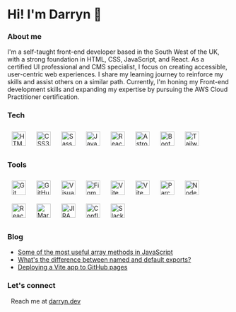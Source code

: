 # Hi! I'm Darryn 👋

### About me

I'm a self-taught front-end developer based in the South West of the UK, with a strong foundation in HTML, CSS, JavaScript, and React. As a certified UI professional and CMS specialist, I focus on creating accessible, user-centric web experiences. I share my learning journey to reinforce my skills and assist others on a similar path. Currently, I'm honing my Front-end development skills and expanding my expertise by pursuing the AWS Cloud Practitioner certification.


### Tech
<div align="left">
<img style="margin: 10px; height: 32px;" src="https://img.shields.io/badge/-HTML5-0d1117?logo=html5&logoColor=white&style=flat-square" alt="HTML5" height="30" />
<img style="margin: 10px; height: 32px;" src="https://img.shields.io/badge/-CSS3-0d1117?logo=css&logoColor=white&style=flat-square" alt="CSS3" height="30" />
<img style="margin: 10px; height: 32px;" src="https://img.shields.io/badge/-Sass-0d1117?logo=sass&logoColor=white&style=flat-square" alt="Sass" height="30" />
<img style="margin: 10px; height: 32px;" src="https://img.shields.io/badge/-JavaScript-0d1117?logo=javascript&logoColor=white&style=flat-square" alt="JavaScript" height="30" />
<img style="margin: 10px; height: 32px;" src="https://img.shields.io/badge/-React-0d1117?logo=react&logoColor=white&style=flat-square" alt="React" height="30" />
<img style="margin: 10px; height: 32px;" src="https://img.shields.io/badge/-Astro-0d1117?logo=astro&logoColor=white&style=flat-square" alt="Astro" height="30" />
<img style="margin: 10px; height: 32px;" src="https://img.shields.io/badge/-Bootstrap-0d1117?logo=bootstrap&logoColor=white&style=flat-square" alt="Bootstrap" height="30" />
<img style="margin: 10px; height: 32px;" src="https://img.shields.io/badge/-Tailwind%20CSS-0d1117?logo=tailwindcss&logoColor=white&style=flat-square" alt="Tailwind CSS" height="30" />
</div>

### Tools

<div align="left">
<img style="margin: 10px; height: 32px;" src="https://img.shields.io/badge/-Git-0d1117?logo=git&logoColor=white&style=flat-square" alt="Git" height="30" />
<img style="margin: 10px; height: 32px;" src="https://img.shields.io/badge/-GitHub-0d1117?logo=github&logoColor=white&style=flat-square" alt="GitHub" height="30" />
<img style="margin: 10px; height: 32px;" src="https://img.shields.io/badge/-VS%20Code-0d1117?logo=visualstudiocode&logoColor=white&style=flat-square" alt="Visual Studio Code" height="30" />
<img style="margin: 10px; height: 32px;" src="https://img.shields.io/badge/-Figma-0d1117?logo=figma&logoColor=white&style=flat-square" alt="Figma" height="30" />
<img style="margin: 10px; height: 32px;" src="https://img.shields.io/badge/-Create%20React%20App-0d1117?logo=createreactapp&logoColor=white&style=flat-square" alt="Vite" height="30" />
<img style="margin: 10px; height: 32px;" src="https://img.shields.io/badge/-Vite-0d1117?logo=vite&logoColor=white&style=flat-square" alt="Vite" height="30" />
<img style="margin: 10px; height: 32px;" src="https://img.shields.io/badge/-Parcel-0d1117?logo=parcel&logoColor=white&style=flat-square" alt="Parcel.js" height="30" />
<img style="margin: 10px; height: 32px;" src="https://img.shields.io/badge/-npm-0d1117?logo=&logoColor=white&style=flat-square" alt="Node Package Manager" height="30" />
</div>
<div align="left">
<img style="margin: 10px; height: 32px;" src="https://img.shields.io/badge/-React%20Router-0d1117?logo=reactrouter&logoColor=white&style=flat-square" alt="React Router" height="30" />
<img style="margin: 10px; height: 32px;" src="https://img.shields.io/badge/-Markdown-0d1117?logo=markdown&logoColor=white&style=flat-square" alt="Markdown" height="30" />
<img style="margin: 10px; height: 32px;" src="https://img.shields.io/badge/-Jira-0d1117?logo=jira&logoColor=white&style=flat-square" alt="JIRA" height="30" />
<img style="margin: 10px; height: 32px;" src="https://img.shields.io/badge/-Confluence-0d1117?logo=confluence&logoColor=white&style=flat-square" alt="Confluence" height="30" />
<img style="margin: 10px; height: 32px;" src="https://img.shields.io/badge/-Slack-0d1117?logo=slack&logoColor=white&style=flat-square" alt="Slack" height="30" />
</div>

### Blog

- [Some of the most useful array methods in JavaScript](https://darryn.dev/articles/useful-array-methods-in-javascript/)
- [What's the difference between named and default exports?](https://darryn.dev/articles/named-vs-default-exports/)
- [Deploying a Vite app to GitHub pages](https://darryn.dev/articles/deploying-vite-app-to-github-pages/)

### Let's connect
&nbsp;&nbsp;Reach me at [darryn.dev](https://www.darryn.dev/contact)
